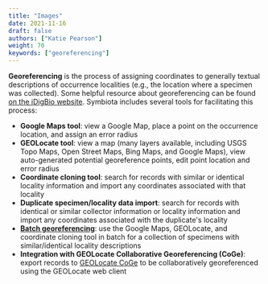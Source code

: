 ```yaml
---
title: "Images"
date: 2021-11-16
draft: false
authors: ["Katie Pearson"]
weight: 70
keywords: ["georeferencing"]
---
```


**Georeferencing** is the process of assigning coordinates to generally textual descriptions of occurrence localities (e.g., the location where a specimen was collected). Some helpful resource about georeferencing can be found [on the iDigBio website](https://www.idigbio.org/wiki/index.php/Georeferencing). Symbiota includes several tools for facilitating this process:

- **Google Maps tool**: view a Google Map, place a point on the occurrence location, and assign an error radius
- **GEOLocate tool**: view a map (many layers available, including USGS Topo Maps, Open Street Maps, Bing Maps, and Google Maps), view auto-generated potential georeference points, edit point location and error radius
- **Coordinate cloning tool**: search for records with similar or identical locality information and import any coordinates associated with that locality
- **Duplicate specimen/locality data import**: search for records with identical or similar collector information or locality information and import any coordinates associated with the duplicate's locality
- [**Batch georeferencing**](https://biokic.github.io/symbiota-docs/editor/georeference/batch/): use the Google Maps, GEOLocate, and coordinate cloning tool in batch for a collection of specimens with similar/identical locality descriptions
- **Integration with GEOLocate Collaborative Georeferencing (CoGe)**: export records to [GEOLocate CoGe](https://coge.geo-locate.org/) to be collaboratively georeferenced using the GEOLocate web client
